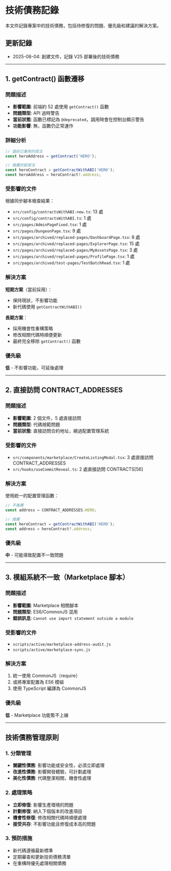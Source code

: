 # 技術債務記錄

本文件記錄專案中的技術債務，包括待修復的問題、優先級和建議的解決方案。

## 更新記錄
- 2025-08-04: 創建文件，記錄 V25 部署後的技術債務

---

## 1. getContract() 函數遷移

### 問題描述
- **影響範圍**: 前端約 52 處使用 `getContract()` 函數
- **問題類型**: API 過時警告
- **當前狀態**: 函數已標記為 `@deprecated`，調用時會在控制台顯示警告
- **功能影響**: 無，函數仍正常運作

### 詳細分析
```typescript
// 當前已棄用的寫法
const heroAddress = getContract('HERO');

// 推薦的新寫法
const heroContract = getContractWithABI('HERO');
const heroAddress = heroContract?.address;
```

### 受影響的文件
根據同步腳本檢查結果：
- `src/config/contractsWithABI-new.ts`: 13 處
- `src/config/contractsWithABI.ts`: 1 處
- `src/pages/AdminPageFixed.tsx`: 1 處
- `src/pages/DungeonPage.tsx`: 9 處
- `src/pages/archived/replaced-pages/DashboardPage.tsx`: 8 處
- `src/pages/archived/replaced-pages/ExplorerPage.tsx`: 15 處
- `src/pages/archived/replaced-pages/MyAssetsPage.tsx`: 3 處
- `src/pages/archived/replaced-pages/ProfilePage.tsx`: 1 處
- `src/pages/archived/test-pages/TestBatchRead.tsx`: 1 處

### 解決方案
**短期方案**（當前採用）：
- 保持現狀，不影響功能
- 新代碼使用 `getContractWithABI()`

**長期方案**：
- 採用機會性重構策略
- 修改相關代碼時順便更新
- 最終完全移除 `getContract()` 函數

### 優先級
**低** - 不影響功能，可延後處理

---

## 2. 直接訪問 CONTRACT_ADDRESSES

### 問題描述
- **影響範圍**: 2 個文件，5 處直接訪問
- **問題類型**: 代碼規範問題
- **當前狀態**: 直接訪問合約地址，繞過配置管理系統

### 受影響的文件
- `src/components/marketplace/CreateListingModal.tsx`: 3 處直接訪問 CONTRACT_ADDRESSES
- `src/hooks/useCommitReveal.ts`: 2 處直接訪問 CONTRACTS[56]

### 解決方案
使用統一的配置管理函數：
```typescript
// 不推薦
const address = CONTRACT_ADDRESSES.HERO;

// 推薦
const heroContract = getContractWithABI('HERO');
const address = heroContract?.address;
```

### 優先級
**中** - 可能導致配置不一致問題

---

## 3. 模組系統不一致（Marketplace 腳本）

### 問題描述
- **影響範圍**: Marketplace 相關腳本
- **問題類型**: ES6/CommonJS 混用
- **錯誤訊息**: `Cannot use import statement outside a module`

### 受影響的文件
- `scripts/active/marketplace-address-audit.js`
- `scripts/active/marketplace-sync.js`

### 解決方案
1. 統一使用 CommonJS（require）
2. 或將專案配置為 ES6 模組
3. 使用 TypeScript 編譯為 CommonJS

### 優先級
**低** - Marketplace 功能暫不上線

---

## 技術債務管理原則

### 1. 分類管理
- **關鍵性債務**: 影響功能或安全性，必須立即處理
- **改進性債務**: 影響開發體驗，可計劃處理
- **美化性債務**: 代碼整潔相關，機會性處理

### 2. 處理策略
- **立即修復**: 影響生產環境的問題
- **計劃修復**: 納入下個版本的改進項目
- **機會性修復**: 修改相關代碼時順便處理
- **接受共存**: 不影響功能且修復成本高的問題

### 3. 預防措施
- 新代碼遵循最新標準
- 定期審查和更新技術債務清單
- 在重構時優先處理相關債務